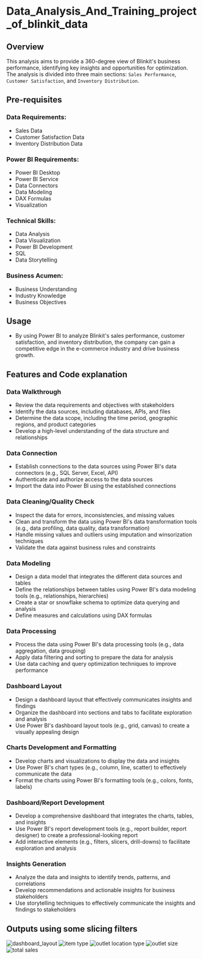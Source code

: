 # Data_Analysis_And_Training_project_of_blinkit_data
## Overview
This analysis aims to provide a 360-degree view of Blinkit's business performance, identifying key insights and opportunities for optimization. The analysis is divided into three main sections: `Sales Performance`, `Customer Satisfaction`, and `Inventory Distribution`.
## Pre-requisites
### Data Requirements:
- Sales Data
- Customer Satisfaction Data
- Inventory Distribution Data
### Power BI Requirements:
- Power BI Desktop
- Power BI Service
- Data Connectors
- Data Modeling
- DAX Formulas
- Visualization
### Technical Skills:
- Data Analysis
- Data Visualization
- Power BI Development
- SQL
- Data Storytelling
### Business Acumen:
- Business Understanding
- Industry Knowledge
- Business Objectives
## Usage
- By using Power BI to analyze Blinkit's sales performance, customer satisfaction, and inventory distribution, the company can gain a competitive edge in the e-commerce industry and drive business growth.
## Features and Code explanation 
### Data Walkthrough
- Review the data requirements and objectives with stakeholders
- Identify the data sources, including databases, APIs, and files
- Determine the data scope, including the time period, geographic regions, and product categories
- Develop a high-level understanding of the data structure and relationships
### Data Connection
- Establish connections to the data sources using Power BI's data connectors (e.g., SQL Server, Excel, API)
- Authenticate and authorize access to the data sources
- Import the data into Power BI using the established connections
### Data Cleaning/Quality Check
- Inspect the data for errors, inconsistencies, and missing values
- Clean and transform the data using Power BI's data transformation tools (e.g., data profiling, data quality, data transformation)
- Handle missing values and outliers using imputation and winsorization techniques
- Validate the data against business rules and constraints
### Data Modeling
- Design a data model that integrates the different data sources and tables
- Define the relationships between tables using Power BI's data modeling tools (e.g., relationships, hierarchies)
- Create a star or snowflake schema to optimize data querying and analysis
- Define measures and calculations using DAX formulas
### Data Processing
- Process the data using Power BI's data processing tools (e.g., data aggregation, data grouping)
- Apply data filtering and sorting to prepare the data for analysis
- Use data caching and query optimization techniques to improve performance
### Dashboard Layout
- Design a dashboard layout that effectively communicates insights and findings
- Organize the dashboard into sections and tabs to facilitate exploration and analysis
- Use Power BI's dashboard layout tools (e.g., grid, canvas) to create a visually appealing design
### Charts Development and Formatting
- Develop charts and visualizations to display the data and insights
- Use Power BI's chart types (e.g., column, line, scatter) to effectively communicate the data
- Format the charts using Power BI's formatting tools (e.g., colors, fonts, labels)
### Dashboard/Report Development
- Develop a comprehensive dashboard that integrates the charts, tables, and insights
- Use Power BI's report development tools (e.g., report builder, report designer) to create a professional-looking report
- Add interactive elements (e.g., filters, slicers, drill-downs) to facilitate exploration and analysis
### Insights Generation
- Analyze the data and insights to identify trends, patterns, and correlations
- Develop recommendations and actionable insights for business stakeholders
- Use storytelling techniques to effectively communicate the insights and findings to stakeholders
## Outputs using some slicing filters 
![dashboard_layout](https://github.com/user-attachments/assets/59dfdfe3-0189-4069-81fd-d537e0758d4f)
![item type](https://github.com/user-attachments/assets/dc2c7ca5-794a-4368-ae27-1bf72ffca3b9)
![outlet location type](https://github.com/user-attachments/assets/743365ab-99a9-49f3-8d23-987deec2378e)
![outlet size](https://github.com/user-attachments/assets/c22f5c5f-fb1a-4ccf-aef4-ba70f583468d)
![total sales](https://github.com/user-attachments/assets/5bdb78af-6fdd-4395-9aa5-4d7742827563)
